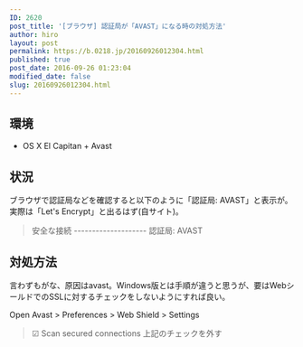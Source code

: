 ```yaml
---
ID: 2620
post_title: '[ブラウザ] 認証局が「AVAST」になる時の対処方法'
author: hiro
layout: post
permalink: https://b.0218.jp/20160926012304.html
published: true
post_date: 2016-09-26 01:23:04
modified_date: false
slug: 20160926012304.html
---
```

<!--more-->
## 環境
* OS X El Capitan + Avast

## 状況
ブラウザで認証局などを確認すると以下のように「認証局: AVAST」と表示が。実際は「Let's Encrypt」と出るはず(自サイト)。

<blockquote>安全な接続
--------------------
認証局: AVAST</blockquote>


## 対処方法
言わずもがな、原因はavast。Windows版とは手順が違うと思うが、要はWebシールドでのSSLに対するチェックをしないようにすれば良い。

Open Avast > Preferences > Web Shield > Settings
> ☑ Scan secured connections
上記のチェックを外す